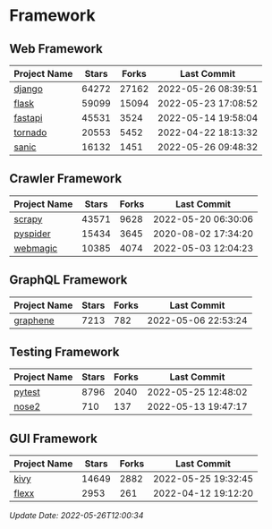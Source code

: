 # Framework

## Web Framework
| Project Name | Stars | Forks | Last Commit |
| ------------ | ----- | ----- | ----------- |
| [django](https://github.com/django/django) | 64272 | 27162 | 2022-05-26 08:39:51 |
| [flask](https://github.com/pallets/flask) | 59099 | 15094 | 2022-05-23 17:08:52 |
| [fastapi](https://github.com/tiangolo/fastapi) | 45531 | 3524 | 2022-05-14 19:58:04 |
| [tornado](https://github.com/tornadoweb/tornado) | 20553 | 5452 | 2022-04-22 18:13:32 |
| [sanic](https://github.com/sanic-org/sanic) | 16132 | 1451 | 2022-05-26 09:48:32 |

## Crawler Framework
| Project Name | Stars | Forks | Last Commit |
| ------------ | ----- | ----- | ----------- |
| [scrapy](https://github.com/scrapy/scrapy) | 43571 | 9628 | 2022-05-20 06:30:06 |
| [pyspider](https://github.com/binux/pyspider) | 15434 | 3645 | 2020-08-02 17:34:20 |
| [webmagic](https://github.com/code4craft/webmagic) | 10385 | 4074 | 2022-05-03 12:04:23 |

## GraphQL Framework
| Project Name | Stars | Forks | Last Commit |
| ------------ | ----- | ----- | ----------- |
| [graphene](https://github.com/graphql-python/graphene) | 7213 | 782 | 2022-05-06 22:53:24 |

## Testing Framework
| Project Name | Stars | Forks | Last Commit |
| ------------ | ----- | ----- | ----------- |
| [pytest](https://github.com/pytest-dev/pytest) | 8796 | 2040 | 2022-05-25 12:48:02 |
| [nose2](https://github.com/nose-devs/nose2) | 710 | 137 | 2022-05-13 19:47:17 |

## GUI Framework
| Project Name | Stars | Forks | Last Commit |
| ------------ | ----- | ----- | ----------- |
| [kivy](https://github.com/kivy/kivy) | 14649 | 2882 | 2022-05-25 19:32:45 |
| [flexx](https://github.com/flexxui/flexx) | 2953 | 261 | 2022-04-12 19:12:20 |

*Update Date: 2022-05-26T12:00:34*